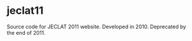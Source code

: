 jeclat11
========

Source code for JECLAT 2011 website. Developed in 2010. Deprecated by the end of 2011.
